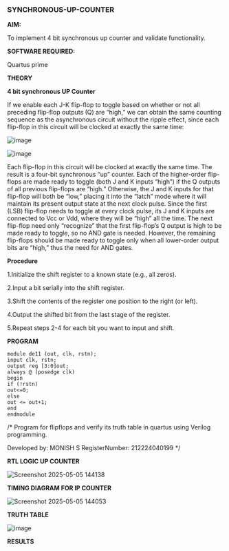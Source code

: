 ### SYNCHRONOUS-UP-COUNTER

**AIM:**

To implement 4 bit synchronous up counter and validate functionality.

**SOFTWARE REQUIRED:**

Quartus prime

**THEORY**

**4 bit synchronous UP Counter**

If we enable each J-K flip-flop to toggle based on whether or not all preceding flip-flop outputs (Q) are “high,” we can obtain the same counting sequence as the asynchronous circuit without the ripple effect, since each flip-flop in this circuit will be clocked at exactly the same time:

![image](https://github.com/naavaneetha/SYNCHRONOUS-UP-COUNTER/assets/154305477/d5db3fa0-e413-404c-b80e-b2f39d82e7e8)


![image](https://github.com/naavaneetha/SYNCHRONOUS-UP-COUNTER/assets/154305477/52cb61eb-d04b-442d-810c-31185a68410b)

Each flip-flop in this circuit will be clocked at exactly the same time.
The result is a four-bit synchronous “up” counter. Each of the higher-order flip-flops are made ready to toggle (both J and K inputs “high”) if the Q outputs of all previous flip-flops are “high.”
Otherwise, the J and K inputs for that flip-flop will both be “low,” placing it into the “latch” mode where it will maintain its present output state at the next clock pulse.
Since the first (LSB) flip-flop needs to toggle at every clock pulse, its J and K inputs are connected to Vcc or Vdd, where they will be “high” all the time.
The next flip-flop need only “recognize” that the first flip-flop’s Q output is high to be made ready to toggle, so no AND gate is needed.
However, the remaining flip-flops should be made ready to toggle only when all lower-order output bits are “high,” thus the need for AND gates.

**Procedure**

1.Initialize the shift register to a known state (e.g., all zeros).

2.Input a bit serially into the shift register.

3.Shift the contents of the register one position to the right (or left).

4.Output the shifted bit from the last stage of the register.

5.Repeat steps 2-4 for each bit you want to input and shift.

**PROGRAM**
```
module de11 (out, clk, rstn);
input clk, rstn;
output reg [3:0]out;
always @ (posedge clk)
begin
if (!rstn)
out<=0;
else
out <= out+1;
end
endmodule
```

/* Program for flipflops and verify its truth table in quartus using Verilog programming. 

Developed by: MONISH S
RegisterNumber: 212224040199
*/

**RTL LOGIC UP COUNTER**

![Screenshot 2025-05-05 144138](https://github.com/user-attachments/assets/a0d52237-b8b4-4c37-83b3-4e1e772564fe)


**TIMING DIAGRAM FOR IP COUNTER**

![Screenshot 2025-05-05 144053](https://github.com/user-attachments/assets/9b92b8bb-478b-4f3a-a289-2bf71ad66dcc)


**TRUTH TABLE**

![image](https://github.com/user-attachments/assets/a1e292de-1bb1-4747-8551-01377e74ec02)

**RESULTS**
